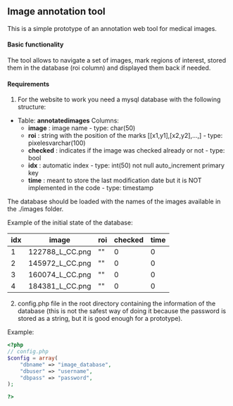 ## Image annotation tool

This is a simple prototype of an annotation web tool for medical images.

#### Basic functionality

The tool allows to navigate a set of images, mark regions of interest, stored them in the database (roi column) and displayed them back if needed.

#### Requirements

1) For the website to work you need a mysql database with the following structure:

* Table: **annotatedimages**
  Columns:
  * **image** : image name - type: char(50)
  *  **roi** : string with the position of the marks [[x1,y1],[x2,y2],...,] - type: pixelesvarchar(100)
  *  **checked** : indicates if the image was checked already or not - type: bool
  *  **idx** : automatic index - type: int(50) not null auto_increment primary key
  *  **time** : meant to store the last modification date but it is NOT implemented in the code - type: timestamp 

The database should be loaded with the names of the images available in the ./images folder.

Example of the initial state of the database:

| idx  | image           | roi  | checked | time |
| ---- | --------------- | ---- | ------- | ---- |
| 1    | 122788_L_CC.png | ""   | 0       | 0    |
| 2    | 145972_L_CC.png | ""   | 0       | 0    |
| 3    | 160074_L_CC.png | ""   | 0       | 0    |
| 4    | 184381_L_CC.png | ""   | 0       | 0    |

2) config.php file in the root directory containing the information of the database (this is not the safest way of doing it because the password is stored as a string, but it is good enough for a prototype).

Example:

```php
<?php
// config.php
$config = array(
	"dbname" => "image_database",
	"dbuser" => "username",
	"dbpass" => "password",
);

?>
```

